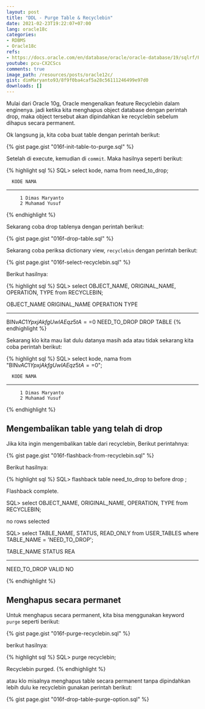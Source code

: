 ```yaml
---
layout: post
title: "DDL - Purge Table & Recyclebin"
date: 2021-02-23T19:22:07+07:00
lang: oracle18c
categories:
- RDBMS
- Oracle18c
refs: 
- https://docs.oracle.com/en/database/oracle/oracle-database/19/sqlrf/PURGE.html#GUID-9257F773-E019-4464-80F4-F5AB61D7D9B6
youtube: pcu-CX2CScs
comments: true
image_path: /resources/posts/oracle12c/
gist: dimMaryanto93/8f9f0ba4caf5a28c56111246499e97d0
downloads: []
---
```


Mulai dari Oracle 10g, Oracle mengenalkan feature Recyclebin dalam enginenya. jadi ketika kita menghapus object database dengan perintah drop, maka object tersebut akan dipindahkan ke recyclebin sebelum dihapus secara permanent.

Ok langsung ja, kita coba buat table dengan perintah berikut:

{% gist page.gist "016f-init-table-to-purge.sql" %}

Setelah di execute, kemudian di `commit`. Maka hasilnya seperti berikut:

{% highlight sql %}
SQL> select kode, nama from need_to_drop;

      KODE NAMA
---------- --------------------------------------------------
         1 Dimas Maryanto
         2 Muhamad Yusuf
{% endhighlight %}

Sekarang coba drop tablenya dengan perintah berikut:

{% gist page.gist "016f-drop-table.sql" %}

Sekarang coba periksa dictionary view, `recyclebin` dengan perintah berikut:

{% gist page.gist "016f-select-recyclebin.sql" %}

Berikut hasilnya:

{% highlight sql %}
SQL> select OBJECT_NAME, ORIGINAL_NAME, OPERATION, TYPE from RECYCLEBIN;

OBJECT_NAME                       ORIGINAL_NAME          OPERATION TYPE
--------------------------------- ---------------------- --------- ------------------
BIN$vAC1YpxjAkfgUwIAEqz5tA==$0    NEED_TO_DROP           DROP      TABLE
{% endhighlight %}

Sekarang klo kita mau liat dulu datanya masih ada atau tidak sekarang kita coba perintah berikut:

{% highlight sql %}
SQL> select kode, nama
from "BIN$vAC1YpxjAkfgUwIAEqz5tA==$0";

      KODE NAMA
---------- --------------------------------------------------
         1 Dimas Maryanto
         2 Muhamad Yusuf
{% endhighlight %}

## Mengembalikan table yang telah di drop

Jika kita ingin mengembalikan table dari recyclebin, Berikut perintahnya:

{% gist page.gist "016f-flashback-from-recyclebin.sql" %}

Berikut hasilnya:

{% highlight sql %}
SQL> flashback table need_to_drop to before drop ;

Flashback complete.

SQL> select OBJECT_NAME, ORIGINAL_NAME, OPERATION, TYPE
from RECYCLEBIN;

no rows selected

SQL> select TABLE_NAME, STATUS, READ_ONLY
from USER_TABLES
where TABLE_NAME = 'NEED_TO_DROP';

TABLE_NAME                   STATUS   REA
---------------------------- -------- ---
NEED_TO_DROP                 VALID    NO

{% endhighlight %}

## Menghapus secara permanet

Untuk menghapus secara permanent, kita bisa menggunakan keyword `purge` seperti berikut:

{% gist page.gist "016f-purge-recyclebin.sql" %}

berikut hasilnya:

{% highlight sql %}
SQL> purge recyclebin;

Recyclebin purged.
{% endhighlight %}

atau klo misalnya menghapus table secara permanent tanpa dipindahkan lebih dulu ke recyclebin gunakan perintah berikut:

{% gist page.gist "016f-drop-table-purge-option.sql" %}
